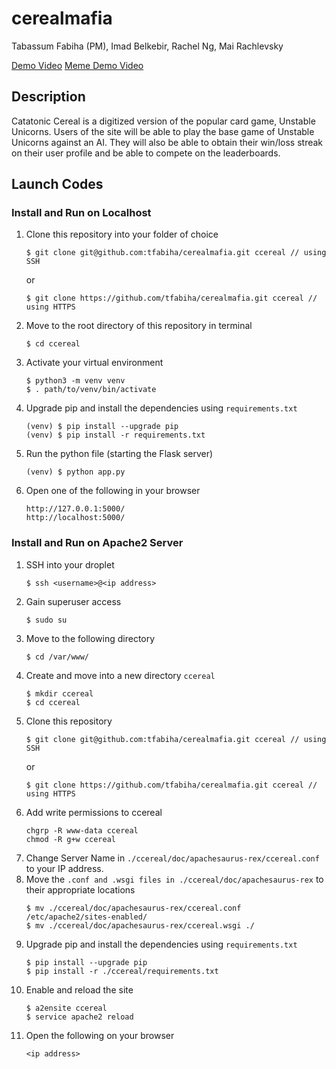 # cerealmafia

Tabassum Fabiha (PM), Imad Belkebir, Rachel Ng, Mai Rachlevsky

[Demo Video](https://youtu.be/mR4LYx6mD0k)
[Meme Demo Video](https://youtu.be/9pRBHhTHaGg)

## Description

Catatonic Cereal is a digitized version of the popular card game, Unstable Unicorns. Users of the site will be able to play the base game of Unstable Unicorns against an AI. They will also be able to obtain their win/loss streak on their user profile and be able to compete on the leaderboards. 

## Launch Codes

### Install and Run on Localhost

1. Clone this repository into your folder of choice
    ```
    $ git clone git@github.com:tfabiha/cerealmafia.git ccereal // using SSH
    ```
    or
    ```
    $ git clone https://github.com/tfabiha/cerealmafia.git ccereal // using HTTPS
    ```
2. Move to the root directory of this repository in terminal
    ```
    $ cd ccereal
    ```
3. Activate your virtual environment
    ```
    $ python3 -m venv venv
    $ . path/to/venv/bin/activate
    ```
4. Upgrade pip and install the dependencies using `requirements.txt`
    ```
    (venv) $ pip install --upgrade pip
    (venv) $ pip install -r requirements.txt
    ```
5. Run the python file (starting the Flask server)
    ```
    (venv) $ python app.py
    ```
6. Open one of the following in your browser
    ```
    http://127.0.0.1:5000/
    http://localhost:5000/
    ```

### Install and Run on Apache2 Server

1. SSH into your droplet
    ```
    $ ssh <username>@<ip address>
    ```
2. Gain superuser access
    ```
    $ sudo su
    ```
3. Move to the following directory
    ```
    $ cd /var/www/
    ```
4. Create and move into a new directory ```ccereal```
    ```
    $ mkdir ccereal
    $ cd ccereal
    ```
5. Clone this repository
    ```
    $ git clone git@github.com:tfabiha/cerealmafia.git ccereal // using SSH
    ```
    or
    ```
    $ git clone https://github.com/tfabiha/cerealmafia.git ccereal // using HTTPS
    ```
6. Add write permissions to ccereal
    ```
    chgrp -R www-data ccereal
    chmod -R g+w ccereal
    ```
7. Change Server Name in ```./ccereal/doc/apachesaurus-rex/ccereal.conf``` to your IP address.
8. Move the ```.conf and .wsgi files in ./ccereal/doc/apachesaurus-rex``` to their appropriate locations
    ```
    $ mv ./ccereal/doc/apachesaurus-rex/ccereal.conf /etc/apache2/sites-enabled/
    $ mv ./ccereal/doc/apachesaurus-rex/ccereal.wsgi ./
    ```
9. Upgrade pip and install the dependencies using `requirements.txt`
    ```
    $ pip install --upgrade pip
    $ pip install -r ./ccereal/requirements.txt
10. Enable and reload the site
    ```
    $ a2ensite ccereal
    $ service apache2 reload
    ```
11. Open the following on your browser
    ```
    <ip address>
    ```
